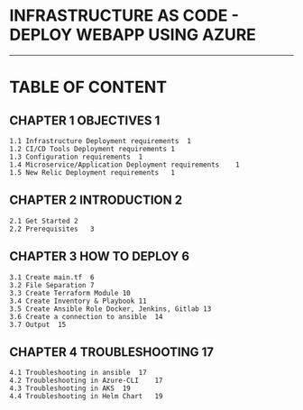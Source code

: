 # INFRASTRUCTURE AS CODE - DEPLOY WEBAPP USING AZURE
----------

# TABLE OF CONTENT

## CHAPTER 1	OBJECTIVES	1
    1.1	Infrastructure Deployment requirements	1
    1.2	CI/CD Tools Deployment requirements	1
    1.3	Configuration requirements	1
    1.4	Microservice/Application Deployment requirements	1
    1.5	New Relic Deployment requirements	1

## CHAPTER 2	INTRODUCTION	2
    2.1	Get Started	2
    2.2	Prerequisites	3

## CHAPTER 3	HOW TO DEPLOY	6
    3.1	Create main.tf	6
    3.2	File Separation	7
    3.3	Create Terraform Module	10
    3.4	Create Inventory & Playbook	11
    3.5	Create Ansible Role Docker, Jenkins, Gitlab	13
    3.6	Create a connection to ansible	14
    3.7	Output	15

## CHAPTER 4	TROUBLESHOOTING	17
    4.1	Troubleshooting in ansible	17
    4.2	Troubleshooting in Azure-CLI	17
    4.3	Troubleshooting in AKS	19
    4.4	Troubleshooting in Helm Chart	19

